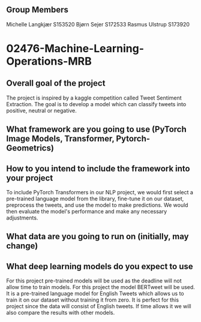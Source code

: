 ## Group Members
Michelle Langkjær S153520
Bjørn Sejer S172533
Rasmus Ulstrup S173920
# 02476-Machine-Learning-Operations-MRB
## Overall goal of the project
The project is inspired by a kaggle competition called Tweet Sentiment Extraction. The goal is to develop a model which can classify tweets into positive, neutral or negative.
## What framework are you going to use (PyTorch Image Models, Transformer, Pytorch-Geometrics)
## How to you intend to include the framework into your project
To include PyTorch Transformers in our NLP project, we would first select a pre-trained language model from the library, fine-tune it on our dataset, preprocess the tweets, and use the model to make predictions. We would then evaluate the model's performance and make any necessary adjustments.
## What data are you going to run on (initially, may change)
## What deep learning models do you expect to use
For this project pre-trained models will be used as the deadline will not allow time to train models. 
For this project the model BERTweet will be used. It is a pre-trained language model for English Tweets which allows us to train it on our dataset without training it from zero. It is perfect for this project since the data will consist of English tweets.
If time allows it we will also compare the results with other models.
